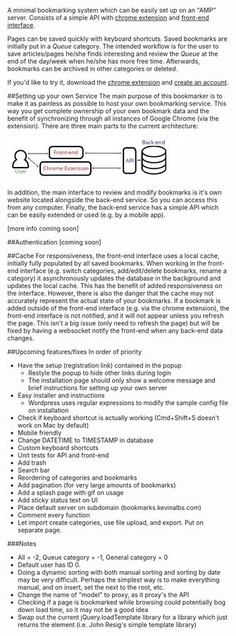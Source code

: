 A minimal bookmarking system which can be easily set up on an "AMP" server. Consists of a simple API with [chrome extension](https://chrome.google.com/webstore/detail/simple-bookmarker/epecificbpajmadjnlglfhdhccdeceha) and [front-end interface](http://kevinalbs.com/bookmarks/front-end/).

Pages can be saved quickly with keyboard shortcuts. Saved bookmarks are initially put in a <i>Queue</i> category. The intended workflow is for the user to save articles/pages he/she finds interesting and review the <i>Queue</i> at the end of the day/week when he/she has more free time. Afterwards, bookmarks can be archived in other categories or deleted.

If you'd like to try it, download the [chrome extension](https://chrome.google.com/webstore/detail/simple-bookmarker/epecificbpajmadjnlglfhdhccdeceha) and [create an account](http://kevinalbs.com/bookmarks/front-end/).

##Setting up your own Service
The main purpose of this bookmarker is to make it as painless as possible to host your own bookmarking service. This way you get complete ownership of your own bookmark data and the benefit of synchronizing through all instances of Google Chrome (via the extension). There are three main parts to the current architecture:

![Architecture diagram](/extension/img/diagram.png?raw=true)

In addition, the main interface to review and modify bookmarks is it's own website located alongside the back-end service. So you can access this from any computer. Finally, the back-end service has a simple API which can be easily extended or used (e.g. by a mobile app).

[more info coming soon]

##Authentication
[coming soon]

##Cache
For responsiveness, the front-end interface uses a local cache, initially fully populated by all saved bookmarks. When working in the front-end interface (e.g. switch categories, add/edit/delete bookmarks, rename a category) it asynchronously updates the database in the background and updates the local cache. This has the benefit of added responsiveness on the interface. However, there is also the danger that the cache may not accurately represent the actual state of your bookmarks. If a bookmark is added outside of the front-end interface (e.g. via the chrome extension), the front-end interface is not notified, and it will not appear unless you refresh the page. This isn't a big issue (only need to refresh the page) but will be fixed by having a websocket notify the front-end when any back-end data changes.

##Upcoming features/fixes
In order of priority

- Have the setup (registration link) contained in the popup
	+ Restyle the popup to hide other links during login
	+ The installation page should only show a welcome message and brief instructions for setting up your own server
- Easy installer and instructions
  + Wordpress uses regular expressions to modify the sample config file on installation
- Check if keyboard shortcut is actually working (Cmd+Shift+S doesn't work on Mac by default)
- Mobile friendly
- Change DATETIME to TIMESTAMP in database
- Custom keyboard shortcuts
- Unit tests for API and front-end
- Add trash
- Search bar
- Reordering of categories and bookmarks
- Add pagination (for very large amounts of bookmarks)
- Add a splash page with gif on usage
- Add sticky status text on UI
- Place default server on subdomain (bookmarks.kevinalbs.com)
- Comment every function
- Let import create categories, use file upload, and export. Put on separate page.

###Notes
- All = -2, Queue category = -1, General category = 0
- Default user has ID 0.
- Doing a dynamic sorting with both manual sorting and sorting by date may be very difficult. Perhaps the simplest way is to make everything manual, and on insert, set the next to the root, etc.
- Change the name of "model" to proxy, as it proxy's the API
- Checking if a page is bookmarked while browsing could potentially bog down load time, so it may not be a good idea
- Swap out the current jQuery.loadTemplate library for a library which just returns the element (i.e. John Resig's simple template library)
